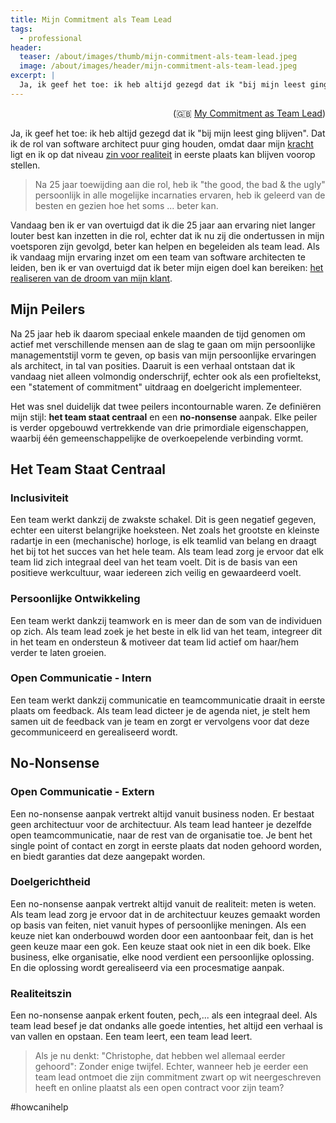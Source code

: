 ```yaml
---
title: Mijn Commitment als Team Lead
tags:
  - professional
header:
  teaser: /about/images/thumb/mijn-commitment-als-team-lead.jpeg
  image: /about/images/header/mijn-commitment-als-team-lead.jpeg
excerpt: |
  Ja, ik geef het toe: ik heb altijd gezegd dat ik "bij mijn leest ging blijven". Dat ik de rol van software architect puur ging houden, omdat daar mijn [kracht](Problem-Seeker) ligt en ik op dat niveau [zin voor realiteit](50-Shades-of-Ceremony) in eerste plaats kan blijven voorop stellen.
---
```


<p style="text-align:right">(🇬🇧 <a href="My-Commitment-as-Team-Lead">My Commitment as Team Lead</a>)</p>

Ja, ik geef het toe: ik heb altijd gezegd dat ik "bij mijn leest ging blijven". Dat ik de rol van software architect puur ging houden, omdat daar mijn [kracht](Problem-Seeker) ligt en ik op dat niveau [zin voor realiteit](50-Shades-of-Ceremony) in eerste plaats kan blijven voorop stellen.

> Na 25 jaar toewijding aan die rol, heb ik "the good, the bad & the ugly" persoonlijk in alle mogelijke incarnaties ervaren, heb ik geleerd van de besten en gezien hoe het soms ... beter kan.

Vandaag ben ik er van overtuigd dat ik die 25 jaar aan ervaring niet langer louter best kan inzetten in die rol, echter dat ik nu zij die ondertussen in mijn voetsporen zijn gevolgd, beter kan helpen en begeleiden als team lead. Als ik vandaag mijn ervaring inzet om een team van software architecten te leiden, ben ik er van overtuigd dat ik beter mijn eigen doel kan bereiken: [het realiseren van de droom van mijn klant](I-Enterprise-Architect).

## Mijn Peilers

Na 25 jaar heb ik daarom speciaal enkele maanden de tijd genomen om actief met verschillende mensen aan de slag te gaan om mijn persoonlijke managementstijl vorm te geven, op basis van mijn persoonlijke ervaringen als architect, in tal van posities. Daaruit is een verhaal ontstaan dat ik vandaag niet alleen volmondig onderschrijf, echter ook als een profieltekst, een "statement of commitment" uitdraag en doelgericht implementeer.

Het was snel duidelijk dat twee peilers incontournable waren. Ze definiëren mijn stijl: **het team staat centraal** en een **no-nonsense** aanpak. Elke peiler is verder opgebouwd vertrekkende van drie primordiale eigenschappen, waarbij één gemeenschappelijke de overkoepelende verbinding vormt.

## Het Team Staat Centraal

### Inclusiviteit

Een team werkt dankzij de zwakste schakel. Dit is geen negatief gegeven, echter een uiterst belangrijke hoeksteen. Net zoals het grootste en kleinste radartje in een (mechanische) horloge, is elk teamlid van belang en draagt het bij tot het succes van het hele team. Als team lead zorg je ervoor dat elk team lid zich integraal deel van het team voelt. Dit is de basis van een positieve werkcultuur, waar iedereen zich veilig en gewaardeerd voelt.

### Persoonlijke Ontwikkeling

Een team werkt dankzij teamwork en is meer dan de som van de individuen op zich. Als team lead zoek je het beste in elk lid van het team, integreer dit in het team en ondersteun & motiveer dat team lid actief om haar/hem verder te laten groeien.

### Open Communicatie - Intern

Een team werkt dankzij communicatie en teamcommunicatie draait in eerste plaats om feedback. Als team lead dicteer je de agenda niet, je stelt hem samen uit de feedback van je team en zorgt er vervolgens voor dat deze gecommuniceerd en gerealiseerd wordt.

## No-Nonsense

### Open Communicatie - Extern

Een no-nonsense aanpak vertrekt altijd vanuit business noden. Er bestaat geen architectuur voor de architectuur. Als team lead hanteer je dezelfde open teamcommunicatie, naar de rest van de organisatie toe. Je bent het single point of contact en zorgt in eerste plaats dat noden gehoord worden, en biedt garanties dat deze aangepakt worden.

### Doelgerichtheid

Een no-nonsense aanpak vertrekt altijd vanuit de realiteit: meten is weten. Als team lead zorg je ervoor dat in de architectuur keuzes gemaakt worden op basis van feiten, niet vanuit hypes of persoonlijke meningen. Als een keuze niet kan onderbouwd worden door een aantoonbaar feit, dan is het geen keuze maar een gok. Een keuze staat ook niet in een dik boek. Elke business, elke organisatie, elke nood verdient een persoonlijke oplossing. En die oplossing wordt gerealiseerd via een procesmatige aanpak.

### Realiteitszin

Een no-nonsense aanpak erkent fouten, pech,... als een integraal deel. Als team lead besef je dat ondanks alle goede intenties, het altijd een verhaal is van vallen en opstaan. Een team leert, een team lead leert.

> Als je nu denkt: "Christophe, dat hebben wel allemaal eerder gehoord": Zonder enige twijfel. Echter, wanneer heb je eerder een team lead ontmoet die zijn commitment zwart op wit neergeschreven heeft en online plaatst als een open contract voor zijn team?

&#35;howcanihelp
